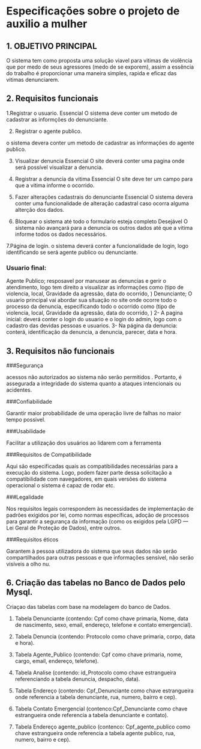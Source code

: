 # Especificações sobre o projeto de auxilio a mulher

## 1. OBJETIVO PRINCIPAL

O sistema tem como proposta uma solução viavel para vitimas de violência que por medo de seus agressores (medo de se exporem), assim a essência do trabalho é proporcionar uma maneira simples, rapida e eficaz das vitimas denunciarem.

## 2. Requisitos funcionais
1.Registrar o usuario. 
Essencial
O sistema deve conter um metodo de cadastrar as informções do denunciante.

2. Registrar o agente publico.

o sistema devera conter um metodo de cadastrar as informações do agente publico.

3. Visualizar denuncia
Essencial
O site deverá conter uma pagina onde será possível visualizar a denuncia.

4. Registrar a denuncia da vitima
Essencial
O site deve ter um campo para que a vitima informe o ocorrido.

5. Fazer alterações cadastrais do denunciante
Essencial
O sistema devera conter uma funcionalidade de alteração cadastral caso ocorra alguma alterção dos dados.

6. Bloquear o sistema até todo o formulario esteja completo
Desejável
O sistema não avançará para a denuncia os outros dados até que a vitima informe todos os dados necessários.

7.Página de login.
o sistema deverá conter a funcionalidade de login, logo identificando se será agente publico ou denunciante.

### Usuario final:
Agente Publico;
resposavel por manusear as denuncias e gerir o atendimento, 
logo tem direito a visualizar as informações como (tipo de violencia, 
local, Gravidade da agressão, data do ocorrido, )
Denunciante;
O usuario principal vai abordar sua situação no site onde ocorre todo o processo da denuncia, especificando todo o ocorrido como (tipo de violencia, 
local, Gravidade da agressão, data do ocorrido, )
2- A pagina inicial:
deverá conter o login do usuario e o login do admin, logo com o cadastro das devidas pessoas e usuarios.
3- Na página da denuncia:
conterá, identificação da denuncia, a denuncia, parecer, data e hora.

## 3. Requisitos não funcionais

###Segurança

acessos não autorizados ao sistema não serão permitidos . Portanto, é assegurada a integridade do sistema quanto a ataques intencionais ou acidentes.

###Confiabilidade

Garantir maior probabilidade de uma operação livre de falhas no maior tempo possivel.

###Usabilidade

Facilitar a utilização dos usuários ao lidarem com a ferramenta

###Requisitos de Compatibilidade

Aqui são especificadas quais as compatibilidades necessárias para a execução do sistema. Logo, podem fazer parte dessa solicitação a compatibilidade com navegadores, em quais versões do sistema operacional o sistema é capaz de rodar etc.

###Legalidade

Nos requisitos legais correspondem às necessidades de implementação de padrões exigidos por lei, como normas específicas, adoção de processos para garantir a segurança da informação (como os exigidos pela LGPD — Lei Geral de Proteção de Dados), entre outros.

###Requisitos éticos

Garantem à pessoa utilizadora do sistema que seus dados não serão compartilhados para outras pessoas e que informações sensível, não serão visíveis a olho nu. 






















## 6. Criação das tabelas no Banco de Dados pelo Mysql.

Criaçao das tabelas com base na modelagem do banco de Dados.

1. Tabela Denunciante (contendo: Cpf como chave primaria, Nome, data de nascimento, sexo, email, endereço, telefone e contato emergencial).

2. Tabela Denuncia (contendo: Protocolo como chave primaria, corpo, data e hora).

3. Tabela Agente_Publico (contendo: Cpf como chave primaria, nome, cargo, email, endereço, telefone).

4. Tabela Analise (contendo: id_Protocolo como chave estrangueira referenciando a tabela denuncia, despacho, data).

5. Tabela Endereço (contendo: Cpf_Denunciante como chave  estrangueira onde referencia a tabela denunciante, rua, numero, bairro e cep).

6. Tabela Contato Emergencial (contenco:Cpf_Denunciante como chave  estrangueira onde referencia a tabela denunciante e contato).

7. Tabela Endereço agente_publico (contenco: Cpf_agente_publico como chave estrangueira onde referencia a tabela agente publico, rua, numero, bairro e cep).

